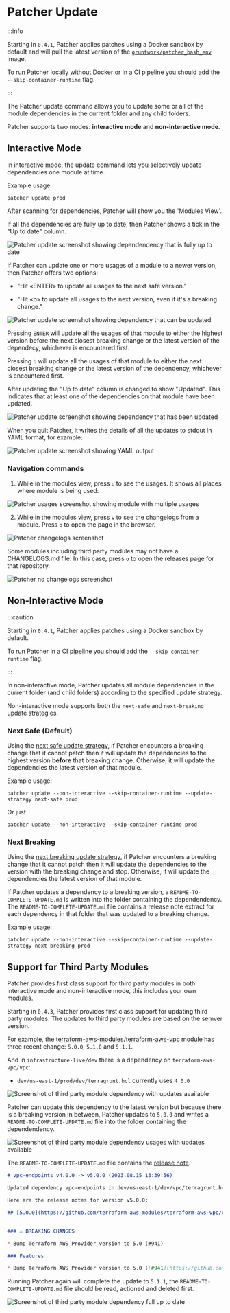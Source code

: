 # Patcher Update

:::info

Starting in `0.4.1`, Patcher applies patches using a Docker sandbox by default and will pull the latest version of the [`gruntwork/patcher_bash_env`](https://hub.docker.com/r/gruntwork/patcher_bash_env) image.

To run Patcher locally without Docker or in a CI pipeline you should add the `--skip-container-runtime` flag.

:::

The Patcher update command allows you to update some or all of the module dependencies in the current folder and any child folders.

Patcher supports two modes: **interactive mode** and **non-interactive mode**.

## Interactive Mode

In interactive mode, the update command lets you selectively update dependencies one module at time.

Example usage:
```
patcher update prod
```

After scanning for dependencies, Patcher will show you the 'Modules View'.

If all the dependencies are fully up to date, then Patcher shows a tick in the "Up to date" column.

![Patcher update screenshot showing dependendency that is fully up to date](/img/guides/stay-up-to-date/patcher/patcher-update-overview-futd.png)

If Patcher can update one or more usages of a module to a newer version, then Patcher offers two options:

* "Hit «ENTER» to update all usages to the next safe version."

* "Hit «b» to update all usages to the next version, even if it's a breaking change."

![Patcher update screenshot showing dependency that can be updated](/img/guides/stay-up-to-date/patcher/patcher-update-overview-update-available.png)

Pressing `ENTER` will update all the usages of that module to either the highest version before the next closest breaking change or the latest version of the dependecy, whichever is encountered first.

Pressing `b` will update all the usages of that module to either the next closest breaking change or the latest version of the dependency, whichever is encountered first.

After updating the "Up to date" column is changed to show "Updated". This indicates that at least one of the dependencies on that module have been updated.

![Patcher update screenshot showing dependency that has been updated](/img/guides/stay-up-to-date/patcher/patcher-update-overview-updated.png)

When you quit Patcher, it writes the details of all the updates to stdout in YAML format, for example:

![Patcher update screenshot showing YAML output](/img/guides/stay-up-to-date/patcher/patcher-update-yaml-output.png)

### Navigation commands

1. While in the modules view, press `u` to see the usages. It shows all places where module is being used:

![Patcher usages screenshot showing module with multiple usages](/img/guides/stay-up-to-date/patcher/patcher-update-usages-update-available.png)

2. While in the modules view, press `v` to see the changelogs from a module. Press `o` to open the page in the browser.

![Patcher changelogs screenshot](/img/guides/stay-up-to-date/patcher/patcher-update-changelog.png)

Some modules including third party modules may not have a CHANGELOGS.md file. In this case, press `o` to open the releases page for that repository.

![Patcher no changelogs screenshot](/img/guides/stay-up-to-date/patcher/patcher-update-no-changelog.png)

## Non-Interactive Mode

:::caution

Starting in `0.4.1`, Patcher applies patches using a Docker sandbox by default.

To run Patcher in a CI pipeline you should add the `--skip-container-runtime` flag.

:::

In non-interactive mode, Patcher updates all module dependencies in the current folder (and child folders) according to the specified update strategy.

Non-interactive mode supports both the `next-safe` and `next-breaking` update strategies.

### Next Safe (Default)

Using the [next safe update strategy](/patcher/update-strategies#next-safe-update-strategy-default), if Patcher encounters a breaking change that it cannot patch then it will update the dependencies to the highest version **before** that breaking change. Otherwise, it will update the dependencies the latest version of that module.

Example usage:
```
patcher update --non-interactive --skip-container-runtime --update-strategy next-safe prod
```
Or just
```
patcher update --non-interactive --skip-container-runtime prod
```

### Next Breaking

Using the [next breaking update strategy](/patcher/update-strategies#next-breaking-update-strategy), if Patcher encounters a breaking change that it cannot patch then it will update the dependencies to the version with the breaking change and stop. Otherwise, it will update the dependencies the latest version of that module.

If Patcher updates a dependency to a breaking version, a `README-TO-COMPLETE-UPDATE.md` is written into the folder containing the dependendency. The `README-TO-COMPLETE-UPDATE.md` file contains a release note extract for each dependency in that folder that was updated to a breaking change.

Example usage:
```
patcher update --non-interactive --skip-container-runtime --update-strategy next-breaking prod
```

## Support for Third Party Modules

Patcher provides first class support for third party modules in both interactive mode and non-interactive mode, this includes your own modules.

Starting in `0.4.3`, Patcher provides first class support for updating third party modules. The updates to third party modules are based on the semver version.

For example, the [terraform-aws-modules/terraform-aws-vpc](https://github.com/terraform-aws-modules/terraform-aws-vpc) module has three recent change: `5.0.0`, `5.1.0` and `5.1.1`.

And in `infrastructure-live/dev` there is a dependency on `terraform-aws-vpc/vpc`:
- `dev/us-east-1/prod/dev/terragrunt.hcl` currently uses `4.0.0`

![Screenshot of third party module dependency with updates available](/img/guides/stay-up-to-date/patcher/patcher-update-overview-3p-update-available.png)

Patcher can update this dependency to the latest version but because there is a breaking version in between, Patcher updates to `5.0.0` and writes a `README-TO-COMPLETE-UPDATE.md` file into the folder containing the dependendency.

![Screenshot of third party module dependency usages with updates available](/img/guides/stay-up-to-date/patcher/patcher-update-usages-3p-update-available.png)

The `README-TO-COMPLETE-UPDATE.md` file contains the [release note](https://github.com/terraform-aws-modules/terraform-aws-vpc/releases/tag/v5.0.0).

```md
# vpc-endpoints v4.0.0 -> v5.0.0 (2023.08.15 13:39:56)

Updated dependency vpc-endpoints in dev/us-east-1/dev/vpc/terragrunt.hcl to version v5.0.0, which contains breaking changes. You MUST follow the instructions in the release notes to complete this update safely: https://github.com/terraform-aws-modules/terraform-aws-vpc/releases/tag/v5.0.0

Here are the release notes for version v5.0.0:

## [5.0.0](https://github.com/terraform-aws-modules/terraform-aws-vpc/compare/v4.0.2...v5.0.0) (2023-05-30)


### ⚠ BREAKING CHANGES

* Bump Terraform AWS Provider version to 5.0 (#941)

### Features

* Bump Terraform AWS Provider version to 5.0 ([#941](https://github.com/terraform-aws-modules/terraform-aws-vpc/issues/941)) ([2517eb9](https://github.com/terraform-aws-modules/terraform-aws-vpc/commit/2517eb98a39500897feecd27178994055ee2eb5e))
```

Running Patcher again will complete the update to `5.1.1`, the `README-TO-COMPLETE-UPDATE.md` file should be read, actioned and deleted first.

![Screenshot of third party module dependency full up to date](/img/guides/stay-up-to-date/patcher/patcher-report-overview-3p-futd.png)


<!-- ##DOCS-SOURCER-START
{
  "sourcePlugin": "local-copier",
  "hash": "82d2b541ef40b825238ca314baae000c"
}
##DOCS-SOURCER-END -->
